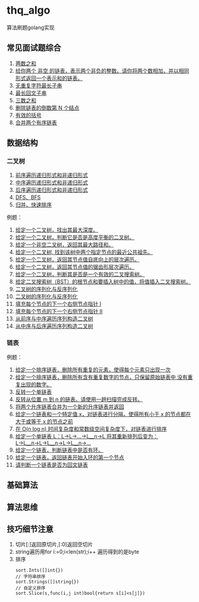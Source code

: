 # thq_algo
算法刷题golang实现
## 常见面试题综合

1. [两数之和](https://github.com/ithaiq/thq_algo/blob/master/practice/first.go#L14)
2. [给你两个 非空 的链表，表示两个非负的整数。请你将两个数相加，并以相同形式返回一个表示和的链表。](https://github.com/ithaiq/thq_algo/blob/master/practice/first.go#L27)
3. [无重复字符最长子串](https://github.com/ithaiq/thq_algo/blob/master/practice/first.go#L57)
4. [最长回文子串](https://github.com/ithaiq/thq_algo/blob/master/practice/first.go#L111)
5. [三数之和](https://github.com/ithaiq/thq_algo/blob/master/practice/first.go#L141)
6. [删除链表的倒数第 N 个结点](https://github.com/ithaiq/thq_algo/blob/master/practice/first.go#L174)
7. [有效的括号](https://github.com/ithaiq/thq_algo/blob/master/practice/first.go#L195)
8. [合并两个有序链表](https://github.com/ithaiq/thq_algo/blob/master/practice/first.go#L224)


## 数据结构
### 二叉树
1. [前序遍历递归形式和非递归形式](https://github.com/ithaiq/thq_algo/blob/master/data_structure/二叉树.go)
2. [中序遍历递归形式和非递归形式](https://github.com/ithaiq/thq_algo/blob/master/data_structure/二叉树.go)
3. [后序遍历递归形式和非递归形式](https://github.com/ithaiq/thq_algo/blob/master/data_structure/二叉树.go)
4. [DFS、BFS](https://github.com/ithaiq/thq_algo/blob/master/data_structure/二叉树.go)
5. [归并、快速排序](https://github.com/ithaiq/thq_algo/blob/master/data_structure/二叉树.go)

例题：

1. [给定一个二叉树，找出其最大深度。](https://github.com/ithaiq/thq_algo/blob/master/data_structure/二叉树.go)
2. [给定一个二叉树，判断它是否是高度平衡的二叉树。](https://github.com/ithaiq/thq_algo/blob/master/data_structure/二叉树.go)
3. [给定一个非空二叉树，返回其最大路径和。](https://github.com/ithaiq/thq_algo/blob/master/data_structure/二叉树.go)
4. [给定一个二叉树, 找到该树中两个指定节点的最近公共祖先。](https://github.com/ithaiq/thq_algo/blob/master/data_structure/二叉树.go)
5. [给定一个二叉树，返回其节点值自底向上的层次遍历。](https://github.com/ithaiq/thq_algo/blob/master/data_structure/二叉树.go)
6. [给定一个二叉树，返回其节点值的锯齿形层次遍历。](https://github.com/ithaiq/thq_algo/blob/master/data_structure/二叉树.go)
7. [给定一个二叉树，判断其是否是一个有效的二叉搜索树。](https://github.com/ithaiq/thq_algo/blob/master/data_structure/二叉树.go)
8. [给定二叉搜索树（BST）的根节点和要插入树中的值，将值插入二叉搜索树。](https://github.com/ithaiq/thq_algo/blob/master/data_structure/二叉树.go)
9. [二叉树的序列化与反序列化](https://github.com/ithaiq/thq_algo/blob/master/data_structure/二叉树.go)
10. [二叉树的序列化与反序列化](https://github.com/ithaiq/thq_algo/blob/master/data_structure/二叉树.go)
11. [填充每个节点的下一个右侧节点指针 I](https://github.com/ithaiq/thq_algo/blob/master/data_structure/二叉树.go)
12. [填充每个节点的下一个右侧节点指针 II](https://github.com/ithaiq/thq_algo/blob/master/data_structure/二叉树.go)
13. [从前序与中序遍历序列构造二叉树](https://github.com/ithaiq/thq_algo/blob/master/data_structure/二叉树.go)
14. [从中序与后序遍历序列构造二叉树](https://github.com/ithaiq/thq_algo/blob/master/data_structure/二叉树.go)

### 链表

例题：

1. [给定一个排序链表，删除所有重复的元素，使得每个元素只出现一次](https://github.com/ithaiq/thq_algo/blob/master/data_structure/链表.go#L11)
2. [给定一个排序链表，删除所有含有重复数字的节点，只保留原始链表中 没有重复出现的数字。](https://github.com/ithaiq/thq_algo/blob/master/data_structure/链表.go#L36)
3. [反转一个单链表](https://github.com/ithaiq/thq_algo/blob/master/data_structure/链表.go#59)
4. [反转从位置 m 到 n 的链表。请使用一趟扫描完成反转。](https://github.com/ithaiq/thq_algo/blob/master/data_structure/链表.go#72)
5. [将两个升序链表合并为一个新的升序链表并返回](https://github.com/ithaiq/thq_algo/blob/master/data_structure/链表.go#L102)
6. [给定一个链表和一个特定值 x，对链表进行分隔，使得所有小于 x 的节点都在大于或等于 x 的节点之前](https://github.com/ithaiq/thq_algo/blob/master/data_structure/链表.go#L130)
7. [在 O(n log n) 时间复杂度和常数级空间复杂度下，对链表进行排序](https://github.com/ithaiq/thq_algo/blob/master/data_structure/链表.go#L155)
8. [给定一个单链表 L：L→L→…→L__n→L 将其重新排列后变为： L→L__n→L→L__n→L→L__n→…](https://github.com/ithaiq/thq_algo/blob/master/data_structure/链表.go#L187)
9. [给定一个链表，判断链表中是否有环。](https://github.com/ithaiq/thq_algo/blob/master/data_structure/链表.go#L200)
10. [给定一个链表，返回链表开始入环的第一个节点](https://github.com/ithaiq/thq_algo/blob/master/data_structure/链表.go#L218)
11. [请判断一个链表是否为回文链表](https://github.com/ithaiq/thq_algo/blob/master/data_structure/链表.go#L242)

## 基础算法


## 算法思维

## 技巧细节注意
1. 切片[:]返回原切片,[:0]返回空切片
2. string遍历用for i:=0;i<len(str);i++ 遍历得到的是byte
3. 排序
    ```
    sort.Ints([]int{})
    // 字符串排序
    sort.Strings([]string{})
    // 自定义排序
    sort.Slice(s,func(i,j int)bool{return s[i]<s[j]})
   ```